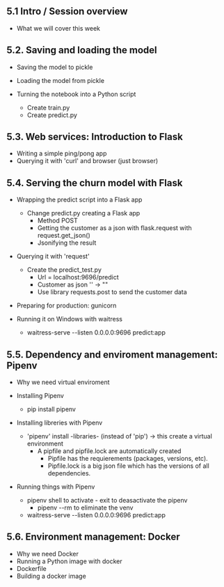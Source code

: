 ## 5.1 Intro / Session overview

* What we will cover this week

## 5.2. Saving and loading the model

* Saving the model to pickle

* Loading the model from pickle

* Turning the notebook into a Python script
    * Create train.py
    * Create predict.py

## 5.3. Web services: Introduction to Flask

* Writing a simple ping/pong app
* Querying it with 'curl' and browser (just browser)

## 5.4. Serving the churn model with Flask

* Wrapping the predict script into a Flask app
    * Change predict.py creating a Flask app
        * Method POST
        * Getting the customer as a json with flask.request with request.get_json()
        * Jsonifying the result

* Querying it with 'request'
    * Create the predict_test.py
        * Url = localhost:9696/predict
        * Customer as json '' -> ""
        * Use library requests.post to send the customer data

* Preparing for production: gunicorn 

* Running it on Windows with waitress
    * waitress-serve --listen 0.0.0.0:9696 predict:app

## 5.5. Dependency and enviroment management: Pipenv

* Why we need virtual enviroment

* Installing Pipenv
    * pip install pipenv

* Installing libreries with Pipenv
    * 'pipenv' install -libraries- (instead of 'pip') -> this create a virtual environment
        * A pipfile and pipfile.lock are automatically created
            * Pipfile has the requierements (packages, versions, etc).
            * Pipfile.lock is a big json file which has the versions of all dependencies.

* Running things with Pipenv
    * pipenv shell to activate - exit to deasactivate the pipenv
        * pipenv --rm to eliminate the venv
    * waitress-serve --listen 0.0.0.0:9696 predict:app


## 5.6. Environment management: Docker
* Why we need Docker
* Running a Python image with docker
* Dockerfile
* Building a docker image